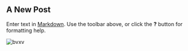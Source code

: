 ## A New Post

Enter text in [Markdown](http://daringfireball.net/projects/markdown/). Use the toolbar above, or click the **?** button for formatting help.

![bvxv](/images/Revolt/Technology/Google/New/_posts/avatar.jpg)
